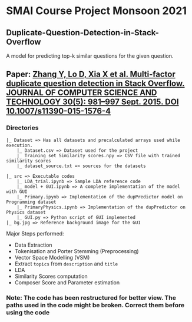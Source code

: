# SMAI Course Project Monsoon 2021
## Duplicate-Question-Detection-in-Stack-Overflow
A model for predicting top-k similar questions for the given question.
## Paper: [Zhang Y, Lo D, Xia X et al. Multi-factor duplicate question detection in Stack Overflow. JOURNAL OF  COMPUTER SCIENCE AND TECHNOLOGY 30(5): 981–997 Sept. 2015. DOI 10.1007/s11390-015-1576-4 ](https://link.springer.com/content/pdf/10.1007/s11390-015-1576-4.pdf)

### Directories
```
|_ Dataset => Has all datasets and precalculated arrays used while execution.
	|_ Dataset.csv => Dataset used for the project
	|_ Training set Similarity scores.npy => CSV file with trained similarity scores
	|_ dataset_source.txt => sources for the datasets

|_ src => Executable codes
	|_ LDA_trial.ipynb => Sample LDA reference code
	|_ model + GUI.ipynb => A complete implementation of the model with GUI
	|_ Primary.ipynb => Implementation of the dupPredictor model on Programming dataset
	|_ PrimaryPhysics.ipynb => Implementation of the dupPredictor on Physics dataset
	|_ GUI.py => Python script of GUI implemented
|_ bg.jpg => Reference background image for the GUI
```
Major Steps performed:
- Data Extraction 
- Tokenisation and Porter Stemming (Preprocessing)
- Vector Space Modelling (VSM)
- Extract ```topics``` from ```description``` and ```title```
- LDA
- Similarity Scores computation
- Composer Score and Parameter estimation

### Note: The code has been restructured for better view. The paths used in the code might be broken. Correct them before using the code
